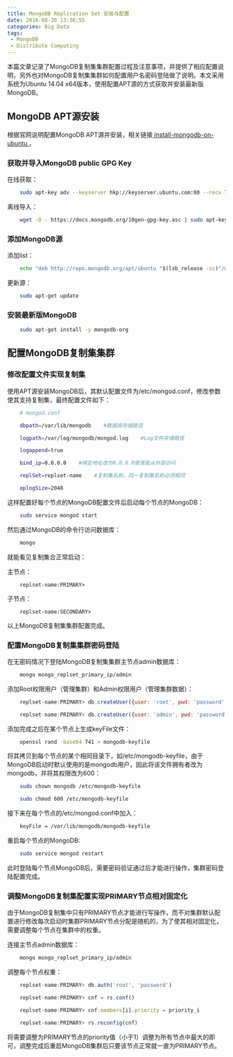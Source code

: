 ```yaml
---
title: MongoDB Replication Set 安装与配置
date: 2016-08-30 13:38:55
categories: Big Data
tags: 
 - MongoDB
 - Distribute Computing
---
```

本篇文章记录了MongoDB复制集集群配置过程及注意事项，并提供了相应配置说明，另外也对MongoDB复制集集群如何配置用户名密码登陆做了说明。本文采用系统为Ubuntu 14.04 x64版本，使用配置APT源的方式获取并安装最新版MongoDB。



## MongoDB APT源安装



根据官网说明配置MongoDB APT源并安装，相关链接[ install-mongodb-on-ubuntu ](http://docs.mongodb.org/manual/tutorial/install-mongodb-on-ubuntu/)。



### 获取并导入MongoDB public GPG Key



在线获取：


```bash
	sudo apt-key adv --keyserver hkp://keyserver.ubuntu.com:80 --recv 7F0CEB10
```


离线导入：


```bash
	wget -O - https://docs.mongodb.org/10gen-gpg-key.asc | sudo apt-key add -
```


### 添加MongoDB源



添加list：


```bash
	echo "deb http://repo.mongodb.org/apt/ubuntu "$(lsb_release -sc)"/mongodb-org/3.0 multiverse" | sudo tee /etc/apt/sources.list.d/mongodb-org-3.0.list
```


更新源：


```bash
	sudo apt-get update
```


### 安装最新版MongoDB


```bash
	sudo apt-get install -y mongodb-org
```


## 配置MongoDB复制集集群



### 修改配置文件实现复制集

  

使用APT源安装MongoDB后，其默认配置文件为/etc/mongod.conf，修改参数使其支持复制集，最终配置文件如下：


```bash
	# mongod.conf

	dbpath=/var/lib/mongodb    #数据库存储路径

	logpath=/var/log/mongodb/mongod.log    #Log文件存储路径

	logappend=true

	bind_ip=0.0.0.0    #绑定地址改为0.0.0.0使其能从外部访问

	replSet=replset-name    #复制集名称，同一复制集名称必须相同

	oplogSize=2048
```


这样配置好每个节点的MongoDB配置文件后启动每个节点的MongoDB：


```bash
	sudo service mongod start
```


然后通过MongoDB的命令行访问数据库：


```bash
	mongo
```


就能看见复制集合正常启动：



主节点：


```
	replset-name:PRIMARY>
```


子节点：


```
	replset-name:SECONDARY>
```


以上MongoDB复制集集群配置完成。



### 配置MongoDB复制集集群密码登陆



在无密码情况下登陆MongoDB复制集集群主节点admin数据库：


```bash
	mongo mongo_replset_primary_ip/admin
```


添加Root权限用户（管理集群）和Admin权限用户（管理集群数据）：


```javascript
	replset-name:PRIMARY> db.createUser({user: 'root', pwd: 'password', roles: [{role: 'root', db: 'admin'}]})

	replset-name:PRIMARY> db.createUser({user: 'admin', pwd: 'password', roles: [{role: 'userAdminAnyDatabase', db: 'admin'}]})
```


添加完成之后在某个节点上生成keyFile文件：


```bash
	openssl rand -base64 741 > mongodb-keyfile
```


将其拷贝到每个节点的某个相同目录下，如/etc/mongodb-keyfile，由于MongoDB启动时默认使用的是mongodb用户，因此将该文件拥有者改为mongodb，并将其权限改为600：


```bash
	sudo chown mongodb /etc/mongodb-keyfile

	sudo chmod 600 /etc/mongodb-keyfile
```


接下来在每个节点的/etc/mongod.conf中加入：


```bash
	keyFile = /var/lib/mongodb/mongodb-keyfile
```


重启每个节点的MongoDB:


```bash
	sudo service mongod restart
```


此时登陆每个节点MongoDB后，需要密码验证通过后才能进行操作，集群密码登陆配置完成。



### 调整MongoDB复制集配置实现PRIMARY节点相对固定化



由于MongoDB复制集中只有PRIMARY节点才能进行写操作，而不对集群默认配置进行修改每次启动时集群PRIMARY节点分配是随机的，为了使其相对固定化，需要调整每个节点在集群中的权重。



连接主节点admin数据库：


```bash
	mongo mongo_replset_primary_ip/admin
```


调整每个节点权重：


```javascript
	replset-name:PRIMARY> db.auth('root', 'password')

	replset-name:PRIMARY> cnf = rs.conf()

	replset-name:PRIMARY> cnf.members[i].priority = priority_i

	replset-name:PRIMARY> rs.reconfig(cnf)
```


将需要调整为PRIMARY节点的priority值（小于1）调整为所有节点中最大的即可，调整完成后重启MongoDB集群后只要该节点正常就一直为PRIMARY节点。

